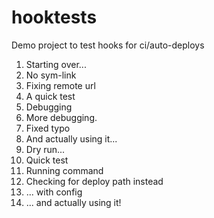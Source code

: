 # hooktests
Demo project to test hooks for ci/auto-deploys

1. Starting over...
2. No sym-link
3. Fixing remote url
4. A quick test
5. Debugging
6. More debugging.
7. Fixed typo
8. And actually using it...
9. Dry run...
10. Quick test
11. Running command
12. Checking for deploy path instead
13. ... with config
14. ... and actually using it!

